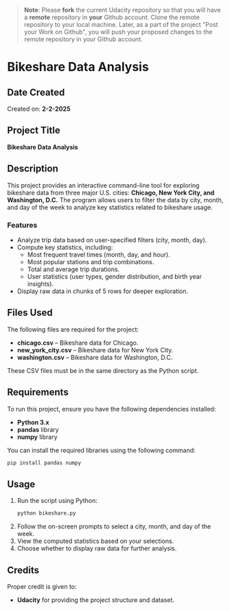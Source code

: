 >**Note**: Please **fork** the current Udacity repository so that you will have a **remote** repository in **your** Github account. Clone the remote repository to your local machine. Later, as a part of the project "Post your Work on Github", you will push your proposed changes to the remote repository in your Github account.

# Bikeshare Data Analysis

## Date Created
Created on: **2-2-2025**

## Project Title
**Bikeshare Data Analysis**

## Description
This project provides an interactive command-line tool for exploring bikeshare data from three major U.S. cities: **Chicago, New York City, and Washington, D.C.** The program allows users to filter the data by city, month, and day of the week to analyze key statistics related to bikeshare usage.

### Features
- Analyze trip data based on user-specified filters (city, month, day).
- Compute key statistics, including:
  - Most frequent travel times (month, day, and hour).
  - Most popular stations and trip combinations.
  - Total and average trip durations.
  - User statistics (user types, gender distribution, and birth year insights).
- Display raw data in chunks of 5 rows for deeper exploration.

## Files Used
The following files are required for the project:
- **chicago.csv** – Bikeshare data for Chicago.
- **new_york_city.csv** – Bikeshare data for New York City.
- **washington.csv** – Bikeshare data for Washington, D.C.

These CSV files must be in the same directory as the Python script.

## Requirements
To run this project, ensure you have the following dependencies installed:
- **Python 3.x**
- **pandas** library
- **numpy** library

You can install the required libraries using the following command:
```bash
pip install pandas numpy
```

## Usage
1. Run the script using Python:
   ```bash
   python bikeshare.py
   ```
2. Follow the on-screen prompts to select a city, month, and day of the week.
3. View the computed statistics based on your selections.
4. Choose whether to display raw data for further analysis.

## Credits
Proper credit is given to:
- **Udacity** for providing the project structure and dataset.

